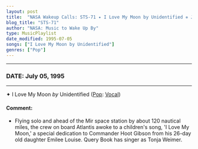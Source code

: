 ```yaml
---
layout: post
title:  "NASA Wakeup Calls: STS-71 ✦ I Love My Moon by Unidentified ✵ July 05, 1995"
blog_title: "STS-71"
author: "NASA: Music to Wake Up By"
type: MusicPlaylist
date_modified: 1995-07-05
songs: ["I Love My Moon by Unidentified"]
genres: ["Pop"]
---
```


----
### DATE: July 05, 1995
----
✦ I Love My Moon *by* Unidentified ([Pop](https://www.discogs.com/genre/Pop): [Vocal](https://www.discogs.com/style/Vocal)) <a target="blank_" href="https://www.discogs.com/Violet-Essex-Bessie-Jones-Dear-Love-My-Love-I-Love-The-Moon/release/7811939">
    <i class="fas fa-compact-disc"
       title="Discogs entry for this song"
       alt="Discogs entry for this song"
       style="font-size: 1.1em;"></i></a>
    

#### Comment:
* Flying solo and ahead of the Mir space station by about 120 nautical miles, the crew on board Atlantis awoke to a children's song, 'I Love My Moon,' a special dedication to Commander Hoot Gibson from his 26-day old daughter Emilee Louise. Query Book has singer as Tonja Weimer.



<br/>
<center>
	<a target="_blank"
	   href="https://twitter.com/intent/tweet?hashtags=Space,NASA,Playlist,NASAWakeupCalls,SpaceProgram&text=🚀 {{ page.author}}, {{ page.title }}. {{ site.url }}{{ page.url }}&via=nasawakeupcalls"><i class="fab fa-twitter" title="Tweet this page" alt="Tweet this page" style="font-size: 1.3em;"></i></a>
	&nbsp; 	<i class="fas fa-user-astronaut" style="font-size: 1.5em;"></i> &nbsp;
    <a id="custom_amazon_link"
       type="amzn" search="#"
       category="popular music">
    <i class="fab fa-amazon" style="font-size: 1.3em;"></i></a>
</center>

<!-- Randomly resolve an individual entry from a song array -->
<script src="/assets/javascript/seedrandom.min.js"></script>
<script>
  var wake_me_up = ["I Love My Moon by Unidentified"];
  var prng = new Math.seedrandom();
  function randomSong() {
    song = wake_me_up[Math.floor(Math.random() * wake_me_up.length)];
    var amazon_link = document.getElementById("custom_amazon_link");
    amazon_link.setAttribute("search", song);
  }
  window.onload = randomSong();
</script>
